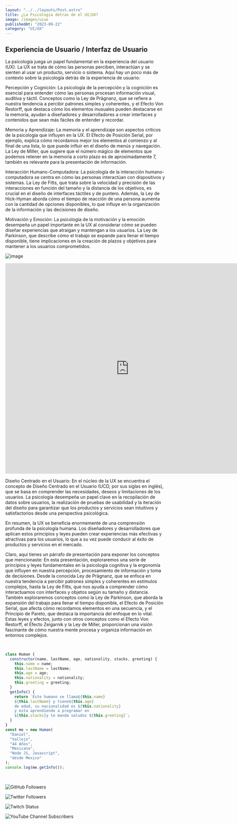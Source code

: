 ```yaml
---
layout: "../../layouts/Post.astro"
title: ¿La Psicologia detras de el UI/UX?
image: /images/uiux
publishedAt: "2023-09-22"
category: "UI/UX"
---
```


## Experiencia de Usuario / Interfaz de Usuario

La psicología juega un papel fundamental en la experiencia del usuario (UX). La UX se trata de cómo las personas perciben, interactúan y se sienten al usar un producto, servicio o sistema. Aquí hay un poco más de contexto sobre la psicología detrás de la experiencia de usuario:

Percepción y Cognición: La psicología de la percepción y la cognición es esencial para entender cómo las personas procesan información visual, auditiva y táctil. Conceptos como la Ley de Prägnanz, que se refiere a nuestra tendencia a percibir patrones simples y coherentes, y el Efecto Von Restorff, que destaca cómo los elementos inusuales pueden destacarse en la memoria, ayudan a diseñadores y desarrolladores a crear interfaces y contenidos que sean más fáciles de entender y recordar.

Memoria y Aprendizaje: La memoria y el aprendizaje son aspectos críticos de la psicología que influyen en la UX. El Efecto de Posición Serial, por ejemplo, explica cómo recordamos mejor los elementos al comienzo y al final de una lista, lo que puede influir en el diseño de menús y navegación. La Ley de Miller, que sugiere que el número mágico de elementos que podemos retener en la memoria a corto plazo es de aproximadamente 7, también es relevante para la presentación de información.

Interacción Humano-Computadora: La psicología de la interacción humano-computadora se centra en cómo las personas interactúan con dispositivos y sistemas. La Ley de Fitts, que trata sobre la velocidad y precisión de las interacciones en función del tamaño y la distancia de los objetivos, es crucial en el diseño de interfaces táctiles y de puntero. Además, la Ley de Hick-Hyman aborda cómo el tiempo de reacción de una persona aumenta con la cantidad de opciones disponibles, lo que influye en la organización de la información y las decisiones de diseño.

Motivación y Emoción: La psicología de la motivación y la emoción desempeña un papel importante en la UX al considerar cómo se pueden diseñar experiencias que atraigan y mantengan a los usuarios. La Ley de Parkinson, que describe cómo el trabajo se expande para llenar el tiempo disponible, tiene implicaciones en la creación de plazos y objetivos para mantener a los usuarios comprometidos.

![image](https://res.cloudinary.com/dj0dedvu0/image/upload/v1695366844/uiux_syomvq.png)

<iframe width="780" height="664" src="https://www.youtube.com/embed/nnUslqgSEO0" title="Psicologia detras de UI/UX" frameborder="0" allow="accelerometer; autoplay; clipboard-write; encrypted-media; gyroscope; picture-in-picture; web-share" allowfullscreen></iframe>

<br>

Diseño Centrado en el Usuario: En el núcleo de la UX se encuentra el concepto de Diseño Centrado en el Usuario (UCD, por sus siglas en inglés), que se basa en comprender las necesidades, deseos y limitaciones de los usuarios. La psicología desempeña un papel clave en la recopilación de datos sobre usuarios, la realización de pruebas de usabilidad y la iteración del diseño para garantizar que los productos y servicios sean intuitivos y satisfactorios desde una perspectiva psicológica.

En resumen, la UX se beneficia enormemente de una comprensión profunda de la psicología humana. Los diseñadores y desarrolladores que aplican estos principios y leyes pueden crear experiencias más efectivas y atractivas para los usuarios, lo que a su vez puede conducir al éxito de productos y servicios en el mercado.

Claro, aquí tienes un párrafo de presentación para exponer los conceptos que mencionaste:
En esta presentación, exploraremos una serie de principios y leyes fundamentales en la psicología cognitiva y la ergonomía que influyen en nuestra percepción, procesamiento de información y toma de decisiones. Desde la conocida Ley de Prägnanz, que se enfoca en nuestra tendencia a percibir patrones simples y coherentes en estímulos complejos, hasta la Ley de Fitts, que nos ayuda a comprender cómo interactuamos con interfaces y objetos según su tamaño y distancia. También exploraremos conceptos como la Ley de Parkinson, que aborda la expansión del trabajo para llenar el tiempo disponible, el Efecto de Posición Serial, que afecta cómo recordamos elementos en una secuencia, y el Principio de Pareto, que destaca la importancia del enfoque en lo vital. Estas leyes y efectos, junto con otros conceptos como el Efecto Von Restorff, el Efecto Zeigarnik y la Ley de Miller, proporcionan una visión fascinante de cómo nuestra mente procesa y organiza información en entornos complejos.

<br/>

```js
class Human {
  constructor(name, lastName, age, nationality, stacks, greeting) {
    this.name = name;
    this.lastName = lastName;
    this.age = age;
    this.nationality = nationality;
    this.greeting = greeting;
  }
  getInfo() {
    return `Este humano se llama${this.name}
    ${this.lastName} y tiene${this.age}
    de edad, su nacionalidad es ${this.nationality}
    y esta aprendiendo a programar en 
    ${this.stacks}y te manda saludos ${this.greeting}`;
  }
}
const me = new Human(
  "Daniel",
  "Vallejo",
  "44 Años",
  "Mexicana",
  "Node JS, Javascript",
  "desde Mexico"
);
console.log(me.getInfo());
```

<br/>

![GitHub Followers](https://img.shields.io/github/followers/DanyVeneno?style=social)

![Twitter Followers](https://img.shields.io/twitter/follow/venenodigital?style=social)

![Twitch Status](https://img.shields.io/twitch/status/yehiibhii?style=social)

![YouTube Channel Subscribers](https://img.shields.io/youtube/channel/subscribers/UC8UhdMAKJX56O2PY8kzBIlw?style=social)
